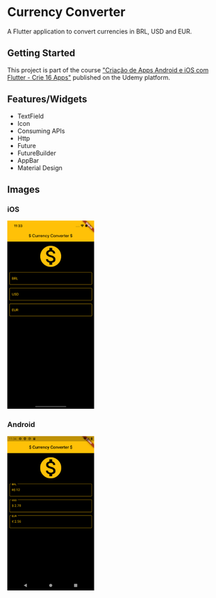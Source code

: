# Currency Converter

A Flutter application to convert currencies in BRL, USD and EUR.

## Getting Started

This project is part of the course ["Criação de Apps Android e iOS com Flutter - Crie 16 Apps"](https://www.udemy.com/course/curso-completo-flutter-app-android-ios/)
published on the Udemy platform.

## Features/Widgets

- TextField
- Icon
- Consuming APIs
- Http
- Future
- FutureBuilder
- AppBar
- Material Design

## Images

### iOS

<img width="200px" src="docs/currency_converter_ios.png">

### Android

<img width="200px" src="docs/currency_converter_android.png">
